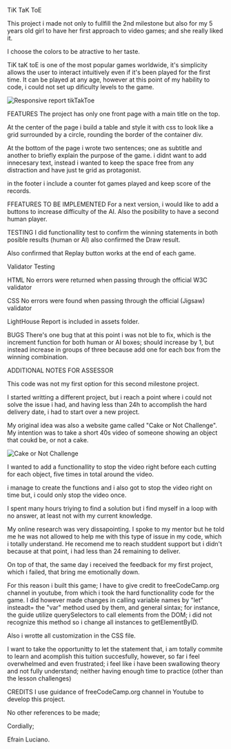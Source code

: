 TiK TaK ToE

This project i made not only to fullfill the 2nd milestone but also for my 5 years old girl to have her first approach to video games; and she really liked it.

I choose the colors to be atractive to her taste.

TiK taK toE is one of the most popular games worldwide,  it's simplicity allows the user to interact intuitively even if it's been played for the first time. It can be played at any age, however at this point of my hability to code, i could not set up dificulty levels to the game.

<img src=”assets/images/CakeorNot.png” alt="Responsive report tikTakToe">

FEATURES
The project has only one front page with a main title on the top.

At the center of the page i build a table and style it with css to look like a grid surrounded by a circle, rounding the border of the container div.

At the bottom of the page i wrote two sentences; one as subtitle and another to briefly explain the purpose of the game. i didnt want to add innecesary text, instead i wanted to keep the space free from any distraction and have just te grid as protagonist.

in the footer i include a counter fot games played and keep score of the records.

FFEATURES TO BE IMPLEMENTED
For a next version, i would like to add a buttons to increase difficulty of the AI.
Also the posibility to have a second human player.

TESTING
I did functionallity test to confirm the winning statements in both posible results (human or AI) also confirmed the Draw result.

Also confirmed that Replay button works at the end of each game.

Validator Testing

HTML
No errors were returned when passing through the official W3C validator

CSS
No errors were found when passing through the official (Jigsaw) validator

LightHouse Report is included in assets folder.

BUGS
There's one bug that at this point i was not ble to fix, which is the increment function for both human or AI boxes; should increase by 1, but instead increase in groups of three because add one for each box from the winning combination.


ADDITIONAL NOTES FOR ASSESSOR

This code was not my first option for this second milestone project.

I started writting a different project, but i reach a point where i could not solve the issue i had, and having less than 24h to accomplish the hard delivery date, i had to start over a new project. 

My original idea was also a website game called "Cake or Not Challenge". My intention was to take a short 40s video of someone showing an object that coukd be, or not a cake.

<img src=”assets/images/Responsiveness.png” alt="Cake or Not Challenge">

I wanted to add a functionallity to stop the video right before each cutting for each object, five times in total around the video.

i manage to create the functions and i also got to stop the video right on time but, i could only stop the video once. 

I spent many hours triying to find a solution but i find myself in a loop with no answer, at least not with my current knowledge. 

My online research was very dissapointing. I spoke to my mentor but he told me he was not allowed to help me with this type of issue in my code, which i totally understand. He recomend me to reach studdent support but i didn't because at that point, i had less than 24 remaining to deliver.

On top of that, the same day i received the feedback for my first project, which i failed, that bring me emotionally down.

For this reason i built this game; I have to give credit to freeCodeCamp.org channel in youtube, from which i took the hard functionallity code for the game. I did however made changes in calling variable names by "let" insteadt= the "var" method used by them, and general sintax; for instance, the guide utilize querySelectors to call elements from the DOM; i did not recognize this method so i change all instances to getElementByID. 

Also i wrotte all customization in the CSS file.

I want to take the opportunitty to let the statement that, i am totally commite to learn and acomplish this tuition succesfully, however, so far i feel overwhelmed and even frustrated; i feel like i have been swallowing theory and not fully understand; neither having enough time to practice (other than the lesson challenges)

CREDITS
I use guidance of freeCodeCamp.org channel in Youtube to develop this project.

No other references to be made; 

Cordially;

Efrain Luciano.